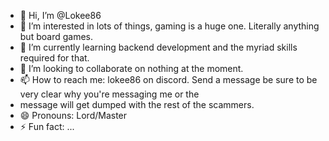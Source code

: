 - 👋 Hi, I’m @Lokee86
- 👀 I’m interested in lots of things, gaming is a huge one. Literally anything but board games.
- 🌱 I’m currently learning backend development and the myriad skills required for that.
- 💞️ I’m looking to collaborate on nothing at the moment.
- 📫 How to reach me: lokee86 on discord. Send a message be sure to be very clear why you're messaging me or the
- message will get dumped with the rest of the scammers.
- 😄 Pronouns: Lord/Master
- ⚡ Fun fact: ...

<!---
Lokee86/Lokee86 is a ✨ special ✨ repository because its `README.md` (this file) appears on your GitHub profile.
You can click the Preview link to take a look at your changes.
--->
